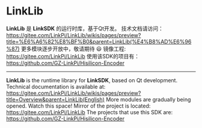 # LinkLib

**LinkLib** 是 **LinkSDK** 的运行时库，基于Qt开发。
技术文档请访问：https://gitee.com/LinkPi/LinkLib/wikis/pages/preview?title=%E6%A6%82%E8%BF%B0&parent=LinkLib(%E4%B8%AD%E6%96%87)
更多模块逐步开放中，敬请期待 :smiley: 
镜像工程: https://gitee.com/LinkPi/LinkLib
使用该SDK的项目有：
https://github.com/GZ-LinkPi/Hisilicon-Encoder

---

**LinkLib** is the runtime library for **LinkSDK**, based on Qt development.
Technical documentation is available at: https://gitee.com/LinkPi/LinkLib/wikis/pages/preview?title=Overview&parent=LinkLib(English)
More modules are gradually being opened. Watch this space!
Mirror of the project is located: https://gitee.com/LinkPi/LinkLib
The projects that use this SDK are:
https://github.com/GZ-LinkPi/Hisilicon-Encoder
